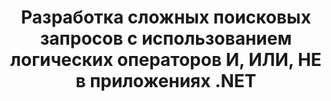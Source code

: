 ---
############################# Static ############################
layout: "auto-gen-gist"
draft: false
path: "ru/search/net/boolean/mhtml/"
otherformats: PDF DOC DOT DOCX DOCM DOTX DOTM TXT ODT OTT RTF XLS XLT XLSX XLSM XLSB XLTX XLTM XLA XLAM ODS OTS CSV TSV XML PPT PPS POT PPTX PPTM POTX POTM PPSX PPSM ODP PST OST EML EMLX MSG ONE XHTML  MD CHM EPUB  FB2 

############################# Head ############################
head_title: "Добавление логических операторов поиска (И, ИЛИ, НЕ) в поисковые запросы через .NET"
head_description: "GroupDocs.Search .NET API позволяет разработчикам программного обеспечения добавлять логический поиск или разрабатывать новые запросы с использованием логических операторов И, ИЛИ, НЕ внутри своих приложений .NET."

############################# Header ############################
title: "Разработка сложных поисковых запросов с использованием логических операторов И, ИЛИ, НЕ в приложениях .NET"
description: "GroupDocs.Search .NET API позволяет программистам разрабатывать сложные поисковые запросы с использованием логических операторов (И, ИЛИ, НЕ) внутри своих .NET-приложений. "

######################### Download Button #######################
button:
    enable: true

############################# About ############################
about:
    enable: true
    title: "Что такое логический поиск и как использовать логические операторы?"
    content: |
       Логический поиск — очень полезная процедура поиска, которая позволяет пользователям комбинировать различные ключевые слова с оператором для связывания, расширения и определения результатов поиска. Логические операторы, такие как И, ИЛИ, НЕ, РЯДОМ и т. д., помогают пользователям получить более широкий диапазон результатов или уменьшить количество несвязанных результатов поиска, определив ограничения. GroupDocs.Search для .NET — это мощный высокопроизводительный API для поиска документов, который позволяет разработчику программного обеспечения разрабатывать приложения, которые могут выполнять текстовый поиск и индексацию в некоторых из наиболее распространенных форматов файлов документов, таких как PDF, HTML, электронная почта Outlook, Microsoft Office Word, листы Excel. , презентации PowerPoint, Outlook MSG, PST и многое другое. Булев оператор И может использоваться для отображения результатов для всех введенных вами слов, оператор ИЛИ дает результаты для любого из введенных вами слов, оператор НЕ может использоваться для отображения результатов поиска для отсутствия вхождений и так далее. Одна замечательная функция заключается в том, что он может распознавать поисковые запросы, написанные на языке, который не соответствует вашей раскладке клавиатуры.  

############################# content ############################
steps:
    enable: true
    block:
    - title_left: «Используйте логический оператор И в поисковых запросах через .NET"
      content_left: |
       GroupDocs.Search .NET API обеспечивает полную поддержку добавления возможностей логического поиска внутри своего .NET-приложения. В приведенном ниже примере кода C# показано, как создать логический оператор "И" в текстовых и объектных запросах в их собственных приложениях .NET.

      title_right: " Поиск MHTML документов с помощью логического оператора AND"
      content_right: |
         * Сначала вам нужно указать путь к папке индекса и папке документов.
         * Создание индекса в указанной папке путем вызова экземпляра класса [Index](https://apireference.groupdocs.com/search/net/groupdocs.search/index/constructors/2)
         * Индексирование документов из указанной папки вызовом метода [Поиск](https://apireference.groupdocs.com/search/net/groupdocs.search/index/methods/search)
         * Создание подзапроса 1 и создание подзапроса 2 путем вызова класса [SearchQuery](https://apireference.groupdocs.com/search/net/groupdocs.search/searchquery)
         * Объединение подзапросов в один запрос путем вызова метода [CreateAndQuery](https://apireference.groupdocs.com/search/net/groupdocs.search/index/methods/search)
         * Начать поиск и отображать результаты поиска
         
        
      gisthash: "fa9773cd8d0f379a638e495ad2541a5b"
      gistfile: "use_boolean_and_operator_dotnet.cs"

    - title_left: "Как использовать логический оператор ИЛИ через .NET"
      content_left: |
       GroupDocs.Search для .NET — это мощный API, который позволяет программистам выполнять поиск во многих популярных форматах документов. В приведенных ниже примерах кода C# .NET показано, как использовать логический оператор «ИЛИ» в запросах текстовых и объектных форм внутри приложений C#.

      title_right: "Используйте логический оператор ИЛИ для поиска MHTML файлов"
      content_right: |
        * Сначала вам нужно указать путь к папке индекса и папке документов.
        * Создание индекса в указанной папке путем вызова экземпляра класса [Index](https://apireference.groupdocs.com/search/net/groupdocs.search/index/constructors/2)
        * Индексирование документов из указанной папки вызовом метода [Поиск](https://apireference.groupdocs.com/search/net/groupdocs.search/index/methods/search)
        * Создание подзапроса 1 и создание подзапроса 2 путем вызова класса [SearchQuery](https://apireference.groupdocs.com/search/net/groupdocs.search/searchquery)
        * Объединение подзапросов в один запрос путем вызова метода [CreateOrQuery](https://apireference.groupdocs.com/search/net/groupdocs.search/searchquery/methods/createorquery)
        * Начать поиск и отображать результаты поиска
     
      gisthash: "c0b22e80f881f8dbc0da17f92c01efc7"
      gistfile: "use_boolean_or_operator_dotnet.cs"
      
    - title_left: "Создание сложных поисковых запросов с использованием логических операторов"
      content_left: |
        GroupDocs.Search .NET позволяет программистам комбинировать различные логические операторы для создания сложных поисковых запросов в своих собственных приложениях .NET. В следующих примерах кода .NET показано, как усложнить поиск документов без установки какого-либо внешнего программного обеспечения или инструментов.

      title_right: "Поиск MHTML документов с помощью сложных поисковых запросов"
      content_right: |
        * Сначала вам нужно указать путь к папке индекса и папке документов.
        * Создание индекса в указанной папке путем вызова экземпляра класса [Index](https://apireference.groupdocs.com/search/net/groupdocs.search/index/constructors/2)
        * Индексирование документов из указанной папки вызовом метода [Поиск](https://apireference.groupdocs.com/search/net/groupdocs.search/index/methods/search)
        * Начать поиск и отобразить текстовый запрос результатов поиска
        * Поиск с запросом объекта
        * Создание WordQuery и relativityWordQuery путем вызова класса [SearchQuery](https://apireference.groupdocs.com/search/net/groupdocs.search/searchquery).
        * Объединение подзапросов в один запрос путем вызова метода [CreateAndQuery](https://apireference.groupdocs.com/search/net/groupdocs.search/index/methods/search)
        * Создание einsteinWordQuery и albertWordQuery путем вызова класса [SearchQuery](https://apireference.groupdocs.com/search/net/groupdocs.search/searchquery).
        * Объединение подзапросов в один запрос путем вызова метода [CreateOrQuery](https://apireference.groupdocs.com/search/net/groupdocs.search/searchquery/methods/createorquery)
        * Объединение подзапросов в один запрос путем вызова метода [CreateOrQuery](https://apireference.groupdocs.com/search/net/groupdocs.search/searchquery/methods/createorquery)
        * Начать поиск и отображать результаты поиска
     
      gisthash: "216af02ebdd08331fdd05faf8c39e528"
      gistfile: "create_complex_queries_boolean_operator_dotnet.cs"

    - title_left: "Системные Требования"
      content_left: |
       GroupDocs.Search для .NET поддерживается на всех основных платформах и операционных системах. Чтобы ознакомиться с полным руководством по системным требованиям, посетите [системные требования](https://docs.groupdocs.com/search/net/system-requirements/) перед выполнением приведенного ниже кода. Убедитесь, что на вашем компьютере установлены следующие предварительные требования. система:
         * Операционные системы: Microsoft Windows, Linux, MacOS
         * Среда разработки: Visual Studio, Xamarin, MonoDevelop и т. д.
         * Фреймворки: .NET Framework, .NET Standard, .NET Core, Mono
         * Получите последнюю версию GroupDocs.Search для .NET API из [NuGet](https://www.nuget.org/packages/GroupDocs.search/)
        
      title_right: "Зачем использовать GroupDocs.Search"
      content_right: |
        * Создание поискового индекса как в памяти, так и на диске.
        * Возможность индексации из файла, потока или структуры.
        * Поддержка индексирования защищенных паролем документов.
        * Поддержка слияния нескольких индексов.
        * Фильтровать документ во время поисковой индексации.
        * Поддержка проверки орфографии во время поиска.
        * Смешанные символы полностью поддерживаются
        * Объединение различных типов поиска в один поисковый запрос.
        * Поддержка простого поиска слов и регулярных выражений
        * Полная поддержка замены псевдонимов в поисковых запросах.

demos:
    enable: true
        

more_formats:
    enable: true


back_to_top:
    enable: true
---